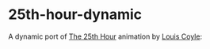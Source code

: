 # 25th-hour-dynamic
A dynamic port of [The 25th Hour](https://louie.co.nz/25th_hour/) animation by [Louis Coyle](https://louie.co.nz/): 
